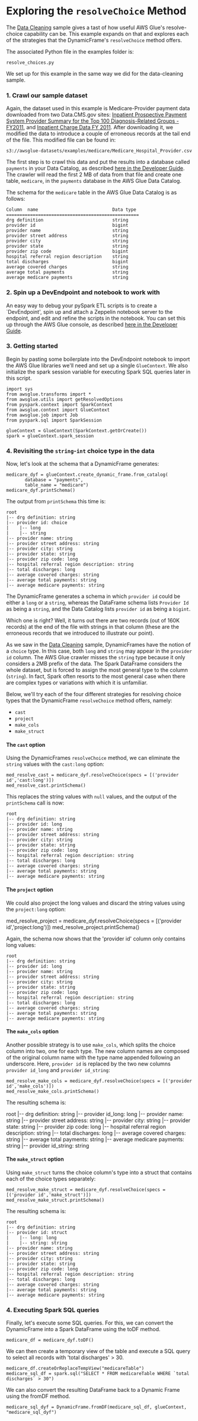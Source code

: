 # Exploring the `resolveChoice` Method

The [Data Cleaning](data_cleaning_and_lambda.md) sample 
gives a tast of how useful AWS Glue's resolve-choice capability
can be. This example expands on that and explores each of the
strategies that the DynamicFrame's `resolveChoice` method offers.

The associated Python file in the examples folder is:

    resolve_choices.py

We set up for this example in the same way we did for the data-cleaning
sample.

### 1. Crawl our sample dataset

Again, the dataset used in this example is Medicare-Provider payment data downloaded from two
Data.CMS.gov sites: [Inpatient Prospective Payment System Provider Summary for the Top 100 Diagnosis-Related Groups - FY2011](https://data.cms.gov/Medicare-Inpatient/Inpatient-Prospective-Payment-System-IPPS-Provider/97k6-zzx3), and
[Inpatient Charge Data FY 2011](https://www.cms.gov/Research-Statistics-Data-and-Systems/Statistics-Trends-and-Reports/Medicare-Provider-Charge-Data/Inpatient2011.html).
After downloading it, we modified the data to introduce a couple of erroneous records at the tail end of the file.
This modified file can be found in:

    s3://awsglue-datasets/examples/medicare/Medicare_Hospital_Provider.csv

The first step is to crawl this data and put the results into a database called `payments`
in your Data Catalog, as described [here in the Developer Guide](http://docs.aws.amazon.com/glue/latest/dg/console-crawlers.html).
The crawler will read the first 2 MB of data from that file and create one table, `medicare`,
in the `payments` database in the AWS Glue Data Catalog.

The schema for the `medicare` table in the AWS Glue Data Catalog is as follows:

```
Column  name                            Data type
==================================================
drg definition                          string
provider id                             bigint
provider name                           string
provider street address                 string
provider city                           string
provider state                          string
provider zip code                       bigint
hospital referral region description    string
total discharges                        bigint
average covered charges                 string
average total payments                  string
average medicare payments               string
```

### 2. Spin up a DevEndpoint and notebook to work with
An easy way to debug your pySpark ETL scripts is to create a `DevEndpoint', spin up and attach a Zeppelin notebook server to
the endpoint, and edit and refine the scripts in the notebook. You can set this up through the AWS Glue console, as described
[here in the Developer Guide](http://docs.aws.amazon.com/glue/latest/dg/tutorial-development-endpoint-notebook.html).

### 3. Getting started

Begin by pasting some boilerplate into the DevEndpoint notebook to import the
AWS Glue libraries we'll need and set up a single `GlueContext`. We also initialize
the spark session variable for executing Spark SQL queries later in this script.

    import sys
    from awsglue.transforms import *
    from awsglue.utils import getResolvedOptions
    from pyspark.context import SparkContext
    from awsglue.context import GlueContext
    from awsglue.job import Job
    from pyspark.sql import SparkSession

    glueContext = GlueContext(SparkContext.getOrCreate())
    spark = glueContext.spark_session

### 4. Revisiting the `string`-`int` choice type in the data

Now, let's look at the schema that a DynamicFrame generates:

    medicare_dyf = glueContext.create_dynamic_frame.from_catalog(
           database = "payments",
           table_name = "medicare")
    medicare_dyf.printSchema()

The output from `printSchema` this time is:

    root
    |-- drg definition: string
    |-- provider id: choice
    |    |-- long
    |    |-- string
    |-- provider name: string
    |-- provider street address: string
    |-- provider city: string
    |-- provider state: string
    |-- provider zip code: long
    |-- hospital referral region description: string
    |-- total discharges: long
    |-- average covered charges: string
    |-- average total payments: string
    |-- average medicare payments: string

The DynamicFrame generates a schema in which `provider id` could be either a `long`
or a `string`, whereas the DataFrame schema lists `Provider Id` as being a `string`,
and the Data Catalog lists `provider id` as being a `bigint`.

Which one is right? Well, it turns out there are two records (out of 160K records)
at the end of the file with strings in that column (these are the erroneous records
that we introduced to illustrate our point).

As we saw in the [Data Cleaning](data_cleaning_and_lambda.md) sample, DynamicFrames
have the notion of a `choice` type. In this case, both `long` and `string` may appear
in the `provider id` column. The AWS Glue crawler misses the `string` type
because it only considers a 2MB prefix of the data. The Spark DataFrame considers the
whole dataset, but is forced to assign the most general type to the column (`string`).
In fact, Spark often resorts to the most general case when there are complex types or
variations with which it is unfamiliar.

Below, we'll try each of the four different strategies for resolving choice types
that the DynamicFrame `resolveChoice` method offers, namely:

 - `cast`
 - `project`
 - `make_cols`
 - `make_struct`

#### The `cast` option
Using the DynamicFrames `resolveChoice` method, we can eliminate the `string` values
with the `cast:long` option:

    med_resolve_cast = medicare_dyf.resolveChoice(specs = [('provider id','cast:long')])
    med_resolve_cast.printSchema()

This replaces the string values with `null` values, and the output of the `printSchema`
call is now:

    root
    |-- drg definition: string
    |-- provider id: long
    |-- provider name: string
    |-- provider street address: string
    |-- provider city: string
    |-- provider state: string
    |-- provider zip code: long
    |-- hospital referral region description: string
    |-- total discharges: long
    |-- average covered charges: string
    |-- average total payments: string
    |-- average medicare payments: string


#### The `project` option
We could also project the long values and discard the string values using the
`project:long` option:

  med_resolve_project = medicare_dyf.resolveChoice(specs = [('provider id','project:long')])
  med_resolve_project.printSchema()
  
Again, the schema now shows that the 'provider id' column only contains long values:

    root
    |-- drg definition: string
    |-- provider id: long
    |-- provider name: string
    |-- provider street address: string
    |-- provider city: string
    |-- provider state: string
    |-- provider zip code: long
    |-- hospital referral region description: string
    |-- total discharges: long
    |-- average covered charges: string
    |-- average total payments: string
    |-- average medicare payments: string

#### The `make_cols` option
Another possible strategy is to use `make_cols`, which splits the choice
column into two, one for each type. The new column names are composed of
the original column name with the type name appended following an underscore.
Here, `provider id` is replaced by the two new columns `provider id_long`
and `provider id_string`:

    med_resolve_make_cols = medicare_dyf.resolveChoice(specs = [('provider id','make_cols')])
    med_resolve_make_cols.printSchema()

The resulting schema is:

  root
  |-- drg definition: string
  |-- provider id_long: long
  |-- provider name: string
  |-- provider street address: string
  |-- provider city: string
  |-- provider state: string
  |-- provider zip code: long
  |-- hospital referral region description: string
  |-- total discharges: long
  |-- average covered charges: string
  |-- average total payments: string
  |-- average medicare payments: string
  |-- provider id_string: string

  
#### The `make_struct` option
Using `make_struct` turns the choice column's type into a struct
that contains each of the choice types separately:

    med_resolve_make_struct = medicare_dyf.resolveChoice(specs = [('provider id','make_struct')])
    med_resolve_make_struct.printSchema()

The resulting schema is:

    root
    |-- drg definition: string
    |-- provider id: struct
    |    |-- long: long
    |    |-- string: string
    |-- provider name: string
    |-- provider street address: string
    |-- provider city: string
    |-- provider state: string
    |-- provider zip code: long
    |-- hospital referral region description: string
    |-- total discharges: long
    |-- average covered charges: string
    |-- average total payments: string
    |-- average medicare payments: string

### 4. Executing Spark SQL queries

Finally, let's execute some SQL queries. For this, we can convert the
DynamicFrame into a Spark DataFrame using the toDF method.

    medicare_df = medicare_dyf.toDF()

We can then create a temporary view of the table and execute a SQL
query to select all records with 'total discharges' > 30.

    medicare_df.createOrReplaceTempView("medicareTable")
    medicare_sql_df = spark.sql("SELECT * FROM medicareTable WHERE `total discharges` > 30")

We can also convert the resulting DataFrame back to a Dynamic Frame
using the fromDF method.

    medicare_sql_dyf = DynamicFrame.fromDF(medicare_sql_df, glueContext, "medicare_sql_dyf")

